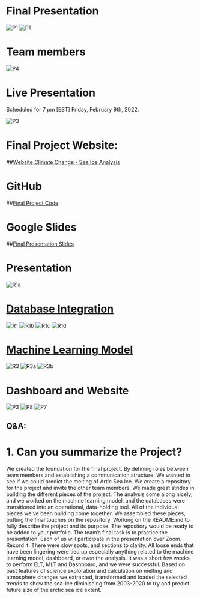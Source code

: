 
# Final Presentation 
![P1](https://github.com/ALIYA2Group/Mod20_Segment_4/blob/main/Pictures/P1.jpg)
![P1](https://github.com/ALIYA2Group/Mod20_Segment_4/blob/main/Pictures/P1.PNG)

# Team members 
![P4](https://github.com/ALIYA2Group/Mod20_Segment_4/blob/main/Pictures/P4.PNG)

# Live Presentation 
Scheduled for 7 pm [EST] Friday, February 9th, 2022. 

![P3](https://github.com/ALIYA2Group/Mod20_Segment_4/blob/main/Pictures/P3.PNG)

# Final Project Website: 

##[Website Climate Change - Sea Ice Analysis](https://seaiceanalysis.appspot.com/)

# GitHub
##[Final Project Code](https://github.com/ALIYA2Group/Mod20_Segment_3)

# Google Slides
##[Final Presentation Slides](https://docs.google.com/presentation/d/e/2PACX-1vSV1HhjFlP5gsKDUrtnJqH_iSvr25CP9ZKv9FZbFnaLSPuN6MnA0RDPXdZExbLX_hYIrHlh_7Tc9dz5/pub?start=false&loop=false&delayms=3000)

# Presentation 
![R1a](https://github.com/ALIYA2Group/Mod20_Segment_4/blob/main/Pictures/R1a.PNG)

# [Database Integration](https://docs.google.com/presentation/d/e/2PACX-1vQ0AFT1H9r4fMRmOl4hKVJDNR87-qmHnjaFkaO2_cpQg13ukkOF0McZ7dscFhhqL2cclg_jVvtWTJui/pub?start=false&loop=false&delayms=3000)
![R1](https://github.com/ALIYA2Group/Mod20_Segment_4/blob/main/Pictures/R1.PNG)
![R1b](https://github.com/ALIYA2Group/Mod20_Segment_4/blob/main/Pictures/R1b.PNG)
![R1c](https://github.com/ALIYA2Group/Mod20_Segment_4/blob/main/Pictures/R1c.PNG)
![R1d](https://github.com/ALIYA2Group/Mod20_Segment_4/blob/main/Pictures/R1d.PNG)

# [Machine Learning Model](https://docs.google.com/presentation/d/e/2PACX-1vTU8nhBTVIz_KSLN01zzD6-fK-YunX4blsvz-DwjapgQqs_POwJLEJBWkzrEW5h-C8shGaCReSjNGKS/embed?start=false&loop=false&delayms=15000)
![R3](https://github.com/ALIYA2Group/Mod20_Segment_4/blob/main/Pictures/R3.PNG)
![R3a](https://github.com/ALIYA2Group/Mod20_Segment_4/blob/main/Pictures/R3a.PNG)
![R3b](https://github.com/ALIYA2Group/Mod20_Segment_4/blob/main/Pictures/R3b.PNG)

# Dashboard and Website
![P3](https://github.com/ALIYA2Group/Mod20_Segment_4/blob/main/Pictures/P3.PNG)
![P8](https://github.com/ALIYA2Group/Mod20_Segment_4/blob/main/Pictures/P8.PNG)
![P7](https://github.com/ALIYA2Group/Mod20_Segment_4/blob/main/Pictures/P7.PNG)

## Q&A:

# 1. Can you summarize the Project?  

We created the foundation for the final project. By defining roles between team members and establishing a communication structure. We wanted to see if we could predict the melting of Artic Sea Ice. We create a repository for the project and invite the other team members. We made great strides in building the different pieces of the project. The analysis come along nicely, and we worked on the machine learning model, and the databases were transitioned into an operational, data-holding tool. All of the individual pieces we've been building come together. We assembled these pieces, putting the final touches on the repository. Working on the README.md to fully describe the project and its purpose. The repository would be ready to be added to your portfolio. The team’s final task is to practice the presentation. Each of us will participate in the presentation over Zoom. Record it. There were slow spots, and sections to clarity. All loose ends that have been lingering were tied up especially anything related to the machine learning model, dashboard, or even the analysis. It was a short few weeks to perform ELT, MLT and Dashboard, and we were successful.  Based on past features of science exploration and calculation on melting and atmosphere changes we extracted, transformed and loaded the selected trends to  show the sea-ice diminishing from 2003-2020 to try and predict future  size of the arctic sea ice extent.

